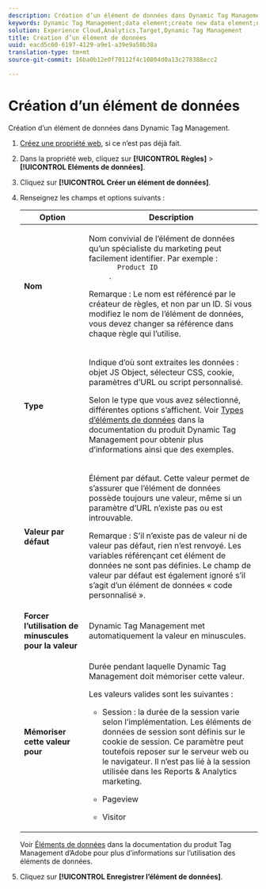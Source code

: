 ```yaml
---
description: Création d’un élément de données dans Dynamic Tag Management.
keywords: Dynamic Tag Management;data element;create new data element;name;type;default value;force lowercase value;remember this value for
solution: Experience Cloud,Analytics,Target,Dynamic Tag Management
title: Création d’un élément de données
uuid: eacd5c60-6197-4129-a9e1-a39e9a58b38a
translation-type: tm+mt
source-git-commit: 16ba0b12e0f70112f4c10804d0a13c278388ecc2

---
```



# Création d’un élément de données

Création d’un élément de données dans Dynamic Tag Management.

1. [Créez une propriété web](/help/implement/c-implement-with-dtm/t-create-web-property.md), si ce n’est pas déjà fait.
1. Dans la propriété web, cliquez sur **[!UICONTROL Règles]** &gt; **[!UICONTROL Eléments de données]**.
1. Cliquez sur **[!UICONTROL Créer un élément de données]**.
1. Renseignez les champs et options suivants :

   <table id="choicetable_681F7D5B86534FF0B6DB67E117B8E381"> 
    <thead class="chhead sthead"> 
      <th class="choptionhd"> Option</th> 
      <th class="chdeschd"> Description</th> 
    </thead> 
    <tr class="chrow strow"> 
      <td class="choption"><strong>Nom</strong></td> 
      <td class="chdesc stentry"> <p>Nom convivial de l’élément de données qu’un spécialiste du marketing peut facilement identifier. Par exemple : 
        <code>
          Product ID
        </code>. </p> <p> <p>Remarque : Le nom est référencé par le créateur de règles, et non par un ID. Si vous modifiez le nom de l’élément de données, vous devez changer sa référence dans chaque règle qui l’utilise. </p> </p> </td> 
    </tr> 
    <tr class="chrow strow"> 
      <td class="choption"><strong>Type</strong></td> 
      <td class="chdesc stentry"> <p> Indique d’où sont extraites les données : objet JS Object, sélecteur CSS, cookie, paramètres d’URL ou script personnalisé. </p> <p>Selon le type que vous avez sélectionné, différentes options s’affichent. Voir <a href="https://marketing.adobe.com/resources/help/en_US/dtm/data_elements.html">Types d’éléments de données</a> dans la documentation du produit Dynamic Tag Management pour obtenir plus d’informations ainsi que des exemples. </p> </td> 
    </tr> 
    <tr class="chrow strow"> 
      <td class="choption"><strong>Valeur par défaut</strong></td> 
      <td class="chdesc stentry"> <p>Élément par défaut. Cette valeur permet de s’assurer que l’élément de données possède toujours une valeur, même si un paramètre d’URL n’existe pas ou est introuvable. </p> <p> <p>Remarque : S’il n’existe pas de valeur ni de valeur pas défaut, rien n’est renvoyé. Les variables référençant cet élément de données ne sont pas définies. Le champ de valeur par défaut est également ignoré s’il s’agit d’un élément de données « code personnalisé ». </p> </p> </td> 
    </tr> 
    <tr class="chrow strow"> 
      <td class="choption"><strong>Forcer l’utilisation de minuscules pour la valeur</strong></td> 
      <td class="chdesc stentry"> <p>Dynamic Tag Management met automatiquement la valeur en minuscules. </p> </td> 
    </tr> 
    <tr class="chrow strow"> 
      <td class="choption"><strong>Mémoriser cette valeur pour</strong></td> 
      <td class="chdesc stentry"> <p>Durée pendant laquelle Dynamic Tag Management doit mémoriser cette valeur. </p> <p> Les valeurs valides sont les suivantes : </p> 
      <ul id="ul_52F6CD8FC22942208F3F45492E914104"> 
        <li id="li_32E4366C5B2E46D788CD8478620FE3E0"> <p>Session : la durée de la session varie selon l’implémentation. Les éléments de données de session sont définis sur le cookie de session. Ce paramètre peut toutefois reposer sur le serveur web ou le navigateur. Il n’est pas lié à la session utilisée dans les Reports &amp; Analytics marketing. </p> </li> 
        <li id="li_8A944564BF7643E4B21F0EF2394B3FE8"> <p>Pageview </p> </li> 
        <li id="li_5C8A2F2392FD475AA89DDA7D5B5CF88B"> <p>Visitor </p> </li> 
      </ul> </td> 
    </tr> 
   </table>

   Voir [Éléments de données](https://marketing.adobe.com/resources/help/en_US/dtm/data_elements.html) dans la documentation du produit Tag Management d’Adobe pour plus d’informations sur l’utilisation des éléments de données.
1. Cliquez sur **[!UICONTROL Enregistrer l’élément de données]**.
